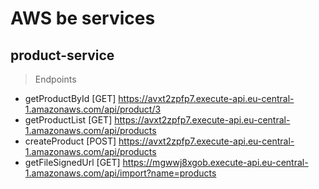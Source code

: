 # AWS be services

## product-service
> Endpoints
- getProductById [GET] https://avxt2zpfp7.execute-api.eu-central-1.amazonaws.com/api/product/3
- getProductList [GET] https://avxt2zpfp7.execute-api.eu-central-1.amazonaws.com/api/products
- createProduct [POST] https://avxt2zpfp7.execute-api.eu-central-1.amazonaws.com/api/products
- getFileSignedUrl [GET] https://mgwwj8xgob.execute-api.eu-central-1.amazonaws.com/api/import?name=products
